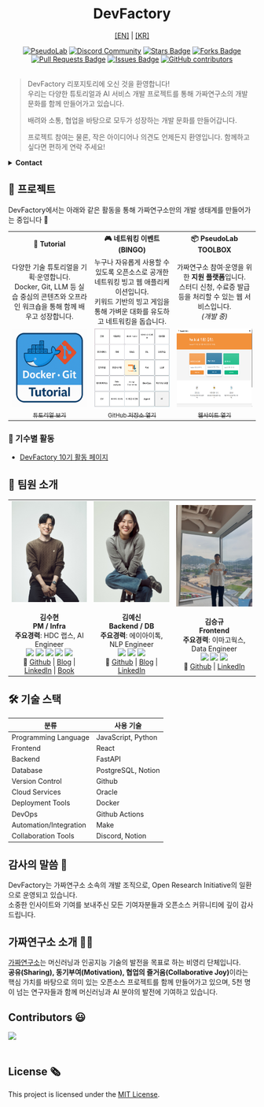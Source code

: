 <h1 align="center"> DevFactory </h1>

<p align="center">
  <a href="./README.en.md">[EN]</a> | <a href="./README.md">[KR]</a>
</p>

<div align="center">
<a href="https://pseudo-lab.com"><img src="https://img.shields.io/badge/PseudoLab-S10-3776AB" alt="PseudoLab"/></a>
<a href="https://discord.gg/EPurkHVtp2"><img src="https://img.shields.io/badge/Discord-BF40BF" alt="Discord Community"/></a>
<a href="https://github.com/Pseudo-Lab/DevFactory/stargazers"><img src="https://img.shields.io/github/stars/Pseudo-Lab/DevFactory" alt="Stars Badge"/></a>
<a href="https://github.com/Pseudo-Lab/DevFactory/network/members"><img src="https://img.shields.io/github/forks/Pseudo-Lab/DevFactory" alt="Forks Badge"/></a>
<a href="https://github.com/Pseudo-Lab/DevFactory/pulls"><img src="https://img.shields.io/github/issues-pr/Pseudo-Lab/DevFactory" alt="Pull Requests Badge"/></a>
<a href="https://github.com/Pseudo-Lab/DevFactory/issues"><img src="https://img.shields.io/github/issues/Pseudo-Lab/DevFactory" alt="Issues Badge"/></a>
<a href="https://github.com/Pseudo-Lab/DevFactory/graphs/contributors"><img alt="GitHub contributors" src="https://img.shields.io/github/contributors/Pseudo-Lab/DevFactory?color=2b9348"></a>
</div>
<br>

<!-- sheilds: https://shields.io/ -->

> DevFactory 리포지토리에 오신 것을 환영합니다!  
> 우리는 다양한 튜토리얼과 AI 서비스 개발 프로젝트를 통해 가짜연구소의 개발 문화를 함께 만들어가고 있습니다.  
>  
> 배려와 소통, 협업을 바탕으로 모두가 성장하는 개발 문화를 만들어갑니다.
>  
> 프로젝트 참여는 물론, 작은 아이디어나 의견도 언제든지 환영입니다. 함께하고 싶다면 편하게 연락 주세요!

<details>
  <summary><b>Contact</b></summary>

  - **GitHub Issues**: [의견 남기기](https://github.com/Pseudo-Lab/DevFactory/issues)
  - **E-mail**: soohyun.dev@gmail.com — Builder: 김수현
</details>

## 🌟 프로젝트  
DevFactory에서는 아래와 같은 활동을 통해 가짜연구소만의 개발 생태계를 만들어가는 중입니다 🤗

<table>
  <tr>
    <th align="center">🐳 Tutorial</th>
    <th align="center">🎮 네트워킹 이벤트 (BINGO)</th>
    <th align="center">📦 PseudoLab TOOLBOX</th>
  </tr>
  <tr>
    <td align="center" width="33%">
      다양한 기술 튜토리얼을 기획·운영합니다.<br>
      Docker, Git, LLM 등 실습 중심의 콘텐츠와 오프라인 워크숍을 통해 함께 배우고 성장합니다.
    </td>
    <td align="center" width="33%">
      누구나 자유롭게 사용할 수 있도록 오픈소스로 공개한 네트워킹 빙고 웹 애플리케이션입니다.<br>
      키워드 기반의 빙고 게임을 통해 가벼운 대화를 유도하고 네트워킹을 돕습니다.
    </td>
    <td align="center" width="33%">
      가짜연구소 참여·운영을 위한 <strong>지원 플랫폼</strong>입니다.<br>
      스터디 신청, 수료증 발급 등을 처리할 수 있는 웹 서비스입니다.<br>
      <em>(개발 중)</em>
    </td>
  </tr>
  <tr>
    <td align="center">
      <a href="https://pseudo-lab.github.io/DevFactory/intro.html">
        <img src="docs/imgs/docker-git-tutorial.png" height="160"/><br>
        <sub>튜토리얼 보기</sub>
      </a>
    </td>
    <td align="center">
      <a href="https://github.com/Pseudo-Lab/event-bingo">
        <img src="docs/imgs/bingo.png" height="160"/><br>
        <sub>GitHub 저장소 열기</sub>
      </a>
    </td>
    <td align="center">
      <a href="https://www.pseudolab-devfactory.com/">
        <img src="docs/imgs/Toolbox.png" height="160"/><br>
        <sub>웹사이트 열기</sub>
      </a>
    </td>
  </tr>
</table>


### 🔎 기수별 활동

- [DevFactory 10기 활동 페이지](docs/10th_plan.md)

## 🧑 팀원 소개

<table>
  <tr>
    <td align="center" width="300px">
      <img src="docs/imgs/members/soohyun.png" width="100%"><br><br>
      <b>김수현</b><br>
      <b>PM / Infra</b><br>
      <b>주요경력</b>: HDC 랩스, AI Engineer<br>
      <img src="https://img.shields.io/badge/Python-3776AB"> 
      <img src="https://img.shields.io/badge/PyTorch-EE4C2C"> 
      <img src="https://img.shields.io/badge/Linux-FCC624?&logoColor=black"/>
      <img src="https://img.shields.io/badge/-CI%2FCD-00A86B">
      <img src="https://img.shields.io/badge/kubernetes-326CE5"><br>
      🔗 <a href="https://github.com/soohyunme">Github</a> | 
      <a href="https://velog.io/@kimsoohyun/posts">Blog</a> | 
      <a href="https://www.linkedin.com/in/soohyun-dev">LinkedIn</a> | 
      <a href="https://search.shopping.naver.com/book/catalog/49530069623?query=%EB%94%B0%EB%9D%BC%ED%95%98%EB%A9%B0%20%EB%B0%B0%EC%9A%B0%EB%8A%94%20mlops%20dev&NaPm=ct%3Dmar57pjk%7Cci%3D07926149f717a4c875317607826c173195ccd48a%7Ctr%3Dboksl%7Csn%3D95694%7Chk%3D6e7ef43a91e627efa7a5800b657df37b8ce0db4d">Book</a>
    </td>
    <td align="center" width="300px">
      <img src="docs/imgs/members/yesin.jpg" width="100%"><br><br>
      <b>김예신</b><br>
      <b>Backend / DB</b><br>
      <b>주요경력</b>: 에이아이톡, NLP Engineer<br>
      <img src="https://img.shields.io/badge/Python-3776AB"> 
      <img src="https://img.shields.io/badge/LangChain-informational?style=flat&logoColor=white&color=2bbc8a">       
      <img src="https://img.shields.io/badge/Django-092E20"><br>
      🔗 <a href="https://github.com/yesinkim">Github</a> |
      <a href="https://velog.io/@bailando/posts">Blog</a> | 
      <a href="https://www.linkedin.com/in/bailando">LinkedIn</a>
    </td>
    <td align="center" width="300px">
      <img src="docs/imgs/members/seungkyu.jpg" width="100%"><br><br>
      <b>김승규</b><br>
      <b>Frontend</b><br>
      <b>주요경력</b>: 이마고웍스, Data Engineer<br>
      <img src="https://img.shields.io/badge/React-61DAFB?logoColor=white">
      <img src="https://img.shields.io/badge/Python-3776AB"> 
      <img src="https://img.shields.io/badge/BigQuery-blue"><br>
      🔗 <a href="https://github.com/ed-kyu">Github</a> |
      <a href="https://www.linkedin.com/in/seungkyu-kim-9088a21b1/">LinkedIn</a>
    </td>
  </tr>
</table>

## 🛠️ 기술 스택
| 분류                    | 사용 기술 | 
| ----------------------- | --------- |
| Programming Language    | JavaScript, Python |
| Frontend                | React | 
| Backend                 | FastAPI | 
| Database                | PostgreSQL, Notion  | 
| Version Control         | Github  | 
| Cloud Services          | Oracle  | 
| Deployment Tools        | Docker  | 
| DevOps                  | Github Actions | 
| Automation/Integration  | Make |
| Collaboration Tools     | Discord, Notion | 

## 감사의 말씀 🙏
DevFactory는 가짜연구소 소속의 개발 조직으로, Open Research Initiative의 일환으로 운영되고 있습니다. <BR>
소중한 인사이트와 기여를 보내주신 모든 기여자분들과 오픈소스 커뮤니티에 깊이 감사드립니다.

## 가짜연구소 소개 👋🏼

[가짜연구소](https://pseudo-lab.com/)는 머신러닝과 인공지능 기술의 발전을 목표로 하는 비영리 단체입니다.<BR>
<b>공유(Sharing), 동기부여(Motivation), 협업의 즐거움(Collaborative Joy)</b>이라는 핵심 가치를 바탕으로 의미 있는 오픈소스 프로젝트를 함께 만들어가고 있으며, 5천 명이 넘는 연구자들과 함께 머신러닝과 AI 분야의 발전에 기여하고 있습니다.

<h2>Contributors 😃</h2>
<a href="https://github.com/Pseudo-Lab/DevFactory/graphs/contributors">
  <img src="https://contrib.rocks/image?repo=Pseudo-Lab/DevFactory" />
</a>
<br><br>

<h2>License 🗞</h2>

This project is licensed under the [MIT License](https://opensource.org/licenses/MIT).
